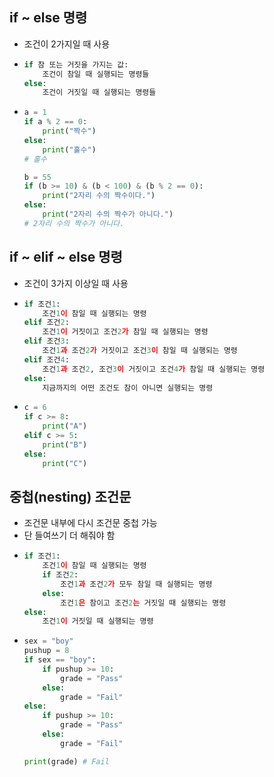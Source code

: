 ## if ~ else 명령
  - 조건이 2가지일 때 사용
  - ```py
    if 참 또는 거짓을 가지는 값:
        조건이 참일 때 실행되는 명령들
    else:
        조건이 거짓일 때 실행되는 명령들
    ```
  - ```py
    a = 1
    if a % 2 == 0:
        print("짝수")
    else:
        print("홀수")
    # 홀수

    b = 55
    if (b >= 10) & (b < 100) & (b % 2 == 0):
        print("2자리 수의 짝수이다.")
    else:
        print("2자리 수의 짝수가 아니다.")
    # 2자리 수의 짝수가 아니다.
    ```

## if ~ elif ~ else 명령
  - 조건이 3가지 이상일 때 사용
  - ```py
    if 조건1:
        조건1이 참일 때 실행되는 명령
    elif 조건2:
        조건1이 거짓이고 조건2가 참일 때 실행되는 명령
    elif 조건3:
        조건1과 조건2가 거짓이고 조건3이 참일 때 실행되는 명령
    elif 조건4:
        조건1과 조건2, 조건3이 거짓이고 조건4가 참일 때 실행되는 명령
    else:
        지금까지의 어떤 조건도 참이 아니면 실행되는 명령
    ```
  - ```py
    c = 6
    if c >= 8:
        print("A")
    elif c >= 5:
        print("B")
    else:
        print("C")
    ```
    
## 중첩(nesting) 조건문
  - 조건문 내부에 다시 조건문 중첩 가능
  - 단 들여쓰기 더 해줘야 함
  - ```py
    if 조건1:
        조건1이 참일 때 실행되는 명령
        if 조건2:
            조건1과 조건2가 모두 참일 때 실행되는 명령
        else:
            조건1은 참이고 조건2는 거짓일 때 실행되는 명령
    else:
        조건1이 거짓일 때 실행되는 명령
    ```
  - ```py
    sex = "boy"
    pushup = 8
    if sex == "boy":
        if pushup >= 10:
            grade = "Pass"
        else:
            grade = "Fail"
    else:
        if pushup >= 10:
            grade = "Pass"
        else:
            grade = "Fail"

    print(grade) # Fail
    ```
